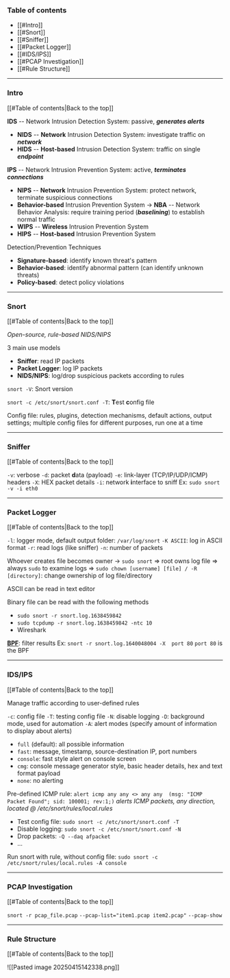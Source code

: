 ### Table of contents
- [[#Intro]]
- [[#Snort]]
- [[#Sniffer]]
- [[#Packet Logger]]
- [[#IDS/IPS]]
- [[#PCAP Investigation]]
- [[#Rule Structure]]

___
### Intro
[[#Table of contents|Back to the top]]

**IDS** -- Network Intrusion Detection System: passive, ***generates alerts***
- **NIDS** -- **Network** Intrusion Detection System: investigate traffic on ***network***
- **HIDS** -- **Host-based** Intrusion Detection System: traffic on single ***endpoint***

**IPS** -- Network Intrusion Prevention System: active, ***terminates connections***
- **NIPS** -- **Network** Intrusion Prevention System: protect network, terminate suspicious connections
- **Behavior-based** Intrusion Prevention System $\rightarrow$ **NBA** -- Network Behavior Analysis: require training period (***baselining***) to establish normal traffic
- **WIPS** -- **Wireless** Intrusion Prevention System
- **HIPS** -- **Host-based** Intrusion Prevention System

Detection/Prevention Techniques
- **Signature-based**: identify known threat's pattern
- **Behavior-based**: identify abnormal pattern (can identify unknown threats)
- **Policy-based**: detect policy violations

___
### Snort
[[#Table of contents|Back to the top]]

*Open-source, rule-based NIDS/NIPS*

3 main use models
- **Sniffer**: read IP packets
- **Packet Logger**: log IP packets
- **NIDS/NIPS**: log/drop suspicious packets according to rules

`snort -V`: Snort version

`snort -c /etc/snort/snort.conf -T`: **T**est **c**onfig file

Config file: rules, plugins, detection mechanisms, default actions, output settings; multiple config files for different purposes, run one at a time

___
### Sniffer
[[#Table of contents|Back to the top]]

`-v`: verbose
`-d`: packet **d**ata (payload)
`-e`: link-layer (TCP/IP/UDP/ICMP) headers
`-X`: HEX packet details
`-i`: network **i**nterface to sniff
Ex: `sudo snort -v -i eth0`

___
### Packet Logger
[[#Table of contents|Back to the top]]

`-l`: logger mode, default output folder: `/var/log/snort`
`-K ASCII`: log in ASCII format
`-r`: read logs (like sniffer)
`-n`: number of packets

Whoever creates file becomes owner $\rightarrow$ `sudo snort` $\Rightarrow$ root owns log file
$\Rightarrow$ always `sudo` to examine logs
$\Rightarrow$ `sudo chown [username] [file] / -R [directory]`: change ownership of log file/directory

ASCII can be read in text editor

Binary file can be read with the following methods
- `sudo snort -r snort.log.1638459842`
- `sudo tcpdump -r snort.log.1638459842 -ntc 10`
- Wireshark

**[BPF](https://biot.com/capstats/bpf.html)**: filter results
Ex: `snort -r snort.log.1640048004 -X  port 80`
`port 80` is the BPF

___
### IDS/IPS
[[#Table of contents|Back to the top]]

Manage traffic according to user-defined rules

`-c`: config file
`-T`: testing config file
`-N`: disable logging
`-D`: background mode, used for automation
`-A`: alert modes (specify amount of information to display about alerts)
- `full` (default): all possible information
- `fast`: message, timestamp, source-destination IP, port numbers
- `console`: fast style alert on console screen
- `cmg`: console message generator style, basic header details, hex and text format payload
- `none`: no alerting

Pre-defined ICMP rule: `alert icmp any any <> any any  (msg: "ICMP Packet Found"; sid: 100001; rev:1;)`
*alerts ICMP packets, any direction, located @ /etc/snort/rules/local.rules*

- Test config file: `sudo snort -c /etc/snort/snort.conf -T`
- Disable logging: `sudo snort -c /etc/snort/snort.conf -N`
- Drop packets: `-Q --daq afpacket`
- ...

Run snort with rule, without config file: `sudo snort -c /etc/snort/rules/local.rules -A console`

___
### PCAP Investigation
[[#Table of contents|Back to the top]]

`snort -r pcap_file.pcap`
`--pcap-list="item1.pcap item2.pcap"`
`--pcap-show`

___
### Rule Structure
[[#Table of contents|Back to the top]]

![[Pasted image 20250415142338.png]]
